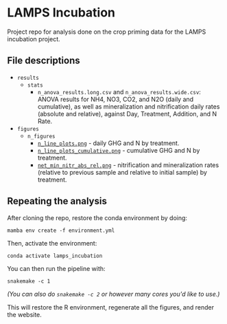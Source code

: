 # LAMPS Incubation

Project repo for analysis done on the crop priming data for the LAMPS incubation project.

## File descriptions

* `results`
    * `stats`
        * `n_anova_results.long.csv` and `n_anova_results.wide.csv`: ANOVA results for NH4, NO3, CO2, and N2O (daily and cumulative), as well as  mineralization and nitrification daily rates (absolute and relative), against Day, Treatment, Addition, and N Rate.
* `figures`
    * `n_figures`
        * [`n_line_plots.png`](figures/n_figures/n_line_plots.png) - daily GHG and N by treatment.
        * [`n_line_plots_cumulative.png`](figures/n_figures/n_line_plots_cumulative.png) - cumulative GHG and N by treatment.
        * [`net_min_nitr_abs_rel.png`](figures/n_figures/net_min_nitr_abs_rel.png) - nitrification and mineralization rates (relative to previous sample and relative to initial sample) by treatment.

## Repeating the analysis

After cloning the repo, restore the conda environment by doing:

```
mamba env create -f environment.yml
```

Then, activate the environment:

```
conda activate lamps_incubation
```

You can then run the pipeline with:

```
snakemake -c 1
```

_(You can also do `snakemake -c 2` or however many cores you'd like to use.)_

This will restore the R environment, regenerate all the figures, and render the website.
